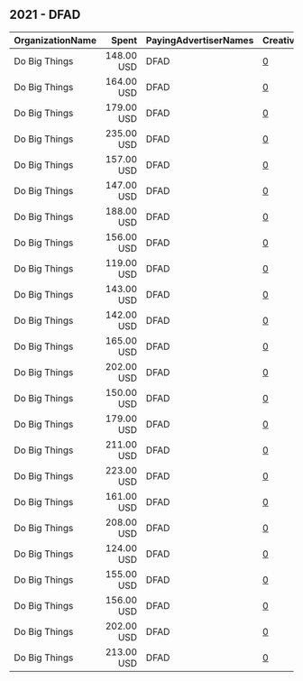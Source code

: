 ## 2021 - DFAD 
|OrganizationName|Spent|PayingAdvertiserNames|CreativeUrls|Impressions|Genders|AgeBrackets|CountryCodes|BillingAddresses|CandidateBallotInformation|
|:---|---:|:---|:---|---:|:---|:---|:---|:---|:---|
|Do Big Things|148.00 USD|DFAD|[0](https://www.snap.com/political-ads/asset/39c1dcd2bfba0f88ced000162e586785fac51cc235ad4cf332cb89946d149e4e?mediaType=jpg)|65,889||18+|united states|"PO Box 128,Mill Valley,94942,US"||
|Do Big Things|164.00 USD|DFAD|[0](https://www.snap.com/political-ads/asset/6898ad81e80f88bd9d55a559649022c5dc1c5bafd87087a249e7a193ebab35ee?mediaType=jpg)|73,270||18+|united states|"PO Box 128,Mill Valley,94942,US"||
|Do Big Things|179.00 USD|DFAD|[0](https://www.snap.com/political-ads/asset/39c1dcd2bfba0f88ced000162e586785fac51cc235ad4cf332cb89946d149e4e?mediaType=jpg)|80,117||18+|united states|"PO Box 128,Mill Valley,94942,US"||
|Do Big Things|235.00 USD|DFAD|[0](https://www.snap.com/political-ads/asset/efa29d0e2a8e26f012b7f6b1d06b02fedff9ed49955e096d56c64ad5f9a8b479?mediaType=jpg)|103,807||18+|united states|"PO Box 128,Mill Valley,94942,US"||
|Do Big Things|157.00 USD|DFAD|[0](https://www.snap.com/political-ads/asset/51b4a37679dd27134c4435c0369c233e0885d67767637e88b70e7ec845586ab9?mediaType=jpg)|69,837||18+|united states|"PO Box 128,Mill Valley,94942,US"||
|Do Big Things|147.00 USD|DFAD|[0](https://www.snap.com/political-ads/asset/0d35fd0efaeefee35fb623274e694f3fe0eca8a4ea5ea77650112fc43f4684ef?mediaType=jpg)|66,181||18+|united states|"PO Box 128,Mill Valley,94942,US"||
|Do Big Things|188.00 USD|DFAD|[0](https://www.snap.com/political-ads/asset/09e4b0a52e72514b7f3b4e9ed6f868d681f300f97f92b79bdca850430af90ec1?mediaType=jpg)|82,521||18+|united states|"PO Box 128,Mill Valley,94942,US"||
|Do Big Things|156.00 USD|DFAD|[0](https://www.snap.com/political-ads/asset/60e4bcfda5efe68e58c89bf2d4ca0474d311c740d87991e48e74f1a0e0e71c3f?mediaType=jpg)|68,914||18+|united states|"PO Box 128,Mill Valley,94942,US"||
|Do Big Things|119.00 USD|DFAD|[0](https://www.snap.com/political-ads/asset/51b4a37679dd27134c4435c0369c233e0885d67767637e88b70e7ec845586ab9?mediaType=jpg)|53,443||18+|united states|"PO Box 128,Mill Valley,94942,US"||
|Do Big Things|143.00 USD|DFAD|[0](https://www.snap.com/political-ads/asset/efa29d0e2a8e26f012b7f6b1d06b02fedff9ed49955e096d56c64ad5f9a8b479?mediaType=jpg)|63,655||18+|united states|"PO Box 128,Mill Valley,94942,US"||
|Do Big Things|142.00 USD|DFAD|[0](https://www.snap.com/political-ads/asset/71ea597140a95c45e7b042fb556d3a5e29e851dfc6ee90a3b8576b02ea030496?mediaType=jpg)|63,707||18+|united states|"PO Box 128,Mill Valley,94942,US"||
|Do Big Things|165.00 USD|DFAD|[0](https://www.snap.com/political-ads/asset/0bb3fecc1fc1e8caf215965fe80351b410ac17085d2aab8fca738cbe46da7440?mediaType=jpg)|73,488||18+|united states|"PO Box 128,Mill Valley,94942,US"||
|Do Big Things|202.00 USD|DFAD|[0](https://www.snap.com/political-ads/asset/09e4b0a52e72514b7f3b4e9ed6f868d681f300f97f92b79bdca850430af90ec1?mediaType=jpg)|89,767||18+|united states|"PO Box 128,Mill Valley,94942,US"||
|Do Big Things|150.00 USD|DFAD|[0](https://www.snap.com/political-ads/asset/0bb3fecc1fc1e8caf215965fe80351b410ac17085d2aab8fca738cbe46da7440?mediaType=jpg)|66,736||18+|united states|"PO Box 128,Mill Valley,94942,US"||
|Do Big Things|179.00 USD|DFAD|[0](https://www.snap.com/political-ads/asset/9624cf0a2c0c31e1727ad23693d6dcb1f44c15c3a466aa783ed72d17c7fd7ee9?mediaType=jpg)|79,120||18+|united states|"PO Box 128,Mill Valley,94942,US"||
|Do Big Things|211.00 USD|DFAD|[0](https://www.snap.com/political-ads/asset/424acf66287b4c6688a541144f6c24d717ef1b8f7519d6a0785235fd348ee22c?mediaType=jpg)|93,194||18+|united states|"PO Box 128,Mill Valley,94942,US"||
|Do Big Things|223.00 USD|DFAD|[0](https://www.snap.com/political-ads/asset/9624cf0a2c0c31e1727ad23693d6dcb1f44c15c3a466aa783ed72d17c7fd7ee9?mediaType=jpg)|97,209||18+|united states|"PO Box 128,Mill Valley,94942,US"||
|Do Big Things|161.00 USD|DFAD|[0](https://www.snap.com/political-ads/asset/805e86ec4f9da193e1b1234ed9d5d2f9355316677bf41bbfc1aa7fce13c5990e?mediaType=jpg)|72,368||18+|united states|"PO Box 128,Mill Valley,94942,US"||
|Do Big Things|208.00 USD|DFAD|[0](https://www.snap.com/political-ads/asset/60e4bcfda5efe68e58c89bf2d4ca0474d311c740d87991e48e74f1a0e0e71c3f?mediaType=jpg)|91,543||18+|united states|"PO Box 128,Mill Valley,94942,US"||
|Do Big Things|124.00 USD|DFAD|[0](https://www.snap.com/political-ads/asset/424acf66287b4c6688a541144f6c24d717ef1b8f7519d6a0785235fd348ee22c?mediaType=jpg)|56,009||18+|united states|"PO Box 128,Mill Valley,94942,US"||
|Do Big Things|155.00 USD|DFAD|[0](https://www.snap.com/political-ads/asset/0d35fd0efaeefee35fb623274e694f3fe0eca8a4ea5ea77650112fc43f4684ef?mediaType=jpg)|69,243||18+|united states|"PO Box 128,Mill Valley,94942,US"||
|Do Big Things|156.00 USD|DFAD|[0](https://www.snap.com/political-ads/asset/71ea597140a95c45e7b042fb556d3a5e29e851dfc6ee90a3b8576b02ea030496?mediaType=jpg)|69,954||18+|united states|"PO Box 128,Mill Valley,94942,US"||
|Do Big Things|202.00 USD|DFAD|[0](https://www.snap.com/political-ads/asset/6898ad81e80f88bd9d55a559649022c5dc1c5bafd87087a249e7a193ebab35ee?mediaType=jpg)|88,909||18+|united states|"PO Box 128,Mill Valley,94942,US"||
|Do Big Things|213.00 USD|DFAD|[0](https://www.snap.com/political-ads/asset/805e86ec4f9da193e1b1234ed9d5d2f9355316677bf41bbfc1aa7fce13c5990e?mediaType=jpg)|94,394||18+|united states|"PO Box 128,Mill Valley,94942,US"||
